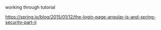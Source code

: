 working through tutorial

https://spring.io/blog/2015/01/12/the-login-page-angular-js-and-spring-security-part-ii

